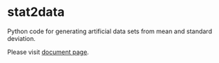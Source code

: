 # stat2data
Python code for generating artificial data sets from mean and standard deviation. 

Please visit [document page](https://fumipo-theta.github.io/stat2data/).
